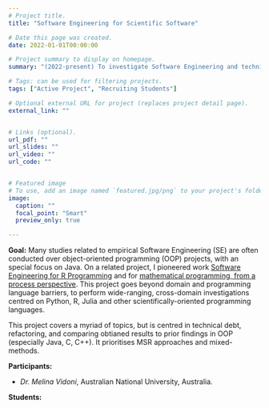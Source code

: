 ```yaml
---
# Project title.
title: "Software Engineering for Scientific Software"

# Date this page was created.
date: 2022-01-01T00:00:00

# Project summary to display on homepage.
summary: "(2022-present) To investigate Software Engineering and technical debt across domains of scientific programming, leveraging MSR-based studies and mixed-methods."

# Tags: can be used for filtering projects.
tags: ["Active Project", "Recruiting Students"]

# Optional external URL for project (replaces project detail page).
external_link: ""


# Links (optional).
url_pdf: ""
url_slides: ""
url_video: ""
url_code: ""


# Featured image
# To use, add an image named `featured.jpg/png` to your project's folder. 
image:
  caption: ""
  focal_point: "Smart"
  preview_only: true

---
```


**Goal:** Many studies related to empirical Software Engineering (SE) are often conducted over object-oriented programming (OOP) projects, with an special focus on Java. On a related project, I pioneered work [Software Engineering for R Programming](../2020-rse) and for [mathematical programming, from a process perspective](../2018-softorse). This project goes beyond domain and programming language barriers, to perform wide-ranging, cross-domain investigations centred on Python, R, Julia and other scientifically-oriented programming languages.

This project covers a myriad of topics, but is centred in technical debt, refactoring, and comparing obtianed results to prior findings in OOP (especially Java, C, C++). It prioritises MSR approaches and mixed-methods.


**Participants:** 
- _Dr. Melina Vidoni_, Australian National University, Australia.




**Students:** 


